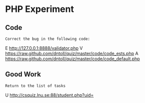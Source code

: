 # PHP Experiment

## Code
	Correct the bug in the following code: 
E http://127.0.0.1:8888/validator.php
V https://raw.github.com/dntoll/quiz/master/code/code_ests.php
A https://raw.github.com/dntoll/quiz/master/code/code_default.php

## Good Work
	Return to the list of tasks
U http://csquiz.lnu.se:88/student.php?uid=